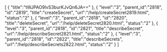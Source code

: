 [
	{
		"title":"tWJPAO9lvS3burKJvQn6JA=="
	},
	{
		"level":"3",
		"parent_id":"2818",
		"id":"2819",
		"title":"createSecret",
		"url":"/help/createSecret2819.html",
		"status":"2"
	},
	{
		"level":"3",
		"parent_id":"2818",
		"id":"2820",
		"title":"deleteSecret",
		"url":"/help/deleteSecret2820.html",
		"status":"2"
	},
	{
		"level":"3",
		"parent_id":"2818",
		"id":"2821",
		"title":"describeSecret",
		"url":"/help/describeSecret2821.html",
		"status":"2"
	},
	{
		"level":"3",
		"parent_id":"2818",
		"id":"2822",
		"title":"describeSecrets",
		"url":"/help/describeSecrets2822.html",
		"status":"2"
	}
]